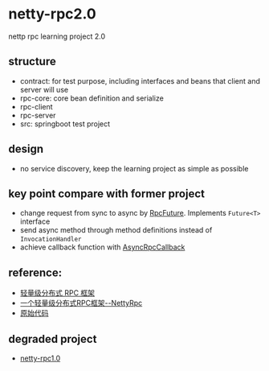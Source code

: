 # netty-rpc2.0
nettp rpc learning project 2.0

## structure
  * contract: for test purpose, including interfaces and beans that client and server will use
  * rpc-core: core bean definition and serialize
  * rpc-client
  * rpc-server
  * src: springboot test project

## design
  * no service discovery, keep the learning project as simple as possible

## key point compare with former project
  * change request from sync to async by [RpcFuture](https://github.com/bugmakesprogress/netty-rpc2.0/blob/master/nettyrpc/rpc-core/src/main/java/core/RpcFuture.java). Implements `Future<T>` interface
  * send async method through method definitions instead of `InvocationHandler`
  * achieve callback function with [AsyncRpcCallback](https://github.com/bugmakesprogress/netty-rpc2.0/blob/master/nettyrpc/rpc-core/src/main/java/core/AsynRpcCallBack.java)
  
## reference:
  * [轻量级分布式 RPC 框架](https://my.oschina.net/huangyong/blog/361751)
  * [一个轻量级分布式RPC框架--NettyRpc](https://www.cnblogs.com/luxiaoxun/p/5272384.html)
  * [原始代码](https://github.com/luxiaoxun/NettyRpc)
## degraded project
  * [netty-rpc1.0](https://github.com/bugmakesprogress/netty-rpc)
